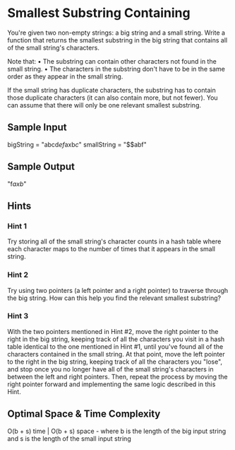 # Smallest Substring Containing

You're given two non-empty strings: a big string and a small string. Write a function that returns the smallest substring in the 
big string that contains all of the small string's characters.

Note that:
• The substring can contain other characters not found in the small string.
• The characters in the substring don't have to be in the same order as they appear in the small string.

If the small string has duplicate characters, the substring has to contain those duplicate characters (it can also contain more, but not fewer).
You can assume that there will only be one relevant smallest substring.

## Sample Input
bigString = "abcd$ef$axb$c$" 
smallString = "$$abf"

## Sample Output
"f$axb$"

## Hints
### Hint 1
Try storing all of the small string's character counts in a hash table where each character maps to the number of times 
that it appears in the small string.

### Hint 2
Try using two pointers (a left pointer and a right pointer) to traverse through the big string. 
How can this help you find the relevant smallest substring?

### Hint 3
With the two pointers mentioned in Hint #2, move the right pointer to the right in the big string, keeping track of all the 
characters you visit in a hash table identical to the one mentioned in Hint #1, until you've found all of the characters contained 
in the small string. At that point, move the left pointer to the right in the big string, keeping track of all the characters you "lose", 
and stop once you no longer have all of the small string's characters in between the left and right pointers. 
Then, repeat the process by moving the right pointer forward and implementing the same logic described in this Hint.

## Optimal Space & Time Complexity
O(b + s) time | O(b + s) space - where b is the length of the big input string and s is the length of the small input string

